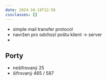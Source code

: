 ```yaml
---
date: 2024-10-16T12:56
cssclasses: []
---
```

- simple mail transfer protocol
- navržen pro odchozí poštu klient -> server
- 
## Porty
- nešifrovaný 25
- šifrovaný 465 / 587